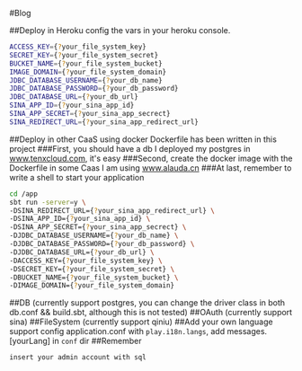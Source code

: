 #Blog

##Deploy in Heroku
config the vars in your heroku console.
```sh
ACCESS_KEY={?your_file_system_key}
SECRET_KEY={?your_file_system_secret}
BUCKET_NAME={?your_file_system_bucket}
IMAGE_DOMAIN={?your_file_system_domain}
JDBC_DATABASE_USERNAME={?your_db_name}
JDBC_DATABASE_PASSWORD={?your_db_password}
JDBC_DATABASE_URL={?your_db_url}
SINA_APP_ID={?your_sina_app_id}
SINA_APP_SECRET={?your_sina_app_secrect}
SINA_REDIRECT_URL={?your_sina_app_redirect_url}
```

##Deploy in other CaaS using docker
Dockerfile has been written in this project
###First, you should have a db
I deployed my postgres in www.tenxcloud.com, it's easy
###Second, create the docker image with the Dockerfile in some Caas
I am using www.alauda.cn
###At last, remember to write a shell to start your application
```sh
cd /app
sbt run -server=y \
-DSINA_REDIRECT_URL={?your_sina_app_redirect_url} \
-DSINA_APP_ID={?your_sina_app_id} \
-DSINA_APP_SECRET={?your_sina_app_secrect} \
-DJDBC_DATABASE_USERNAME={?your_db_name} \
-DJDBC_DATABASE_PASSWORD={?your_db_password} \
-DJDBC_DATABASE_URL={?your_db_url} \
-DACCESS_KEY={?your_file_system_key} \
-DSECRET_KEY={?your_file_system_secret} \
-DBUCKET_NAME={?your_file_system_bucket} \
-DIMAGE_DOMAIN={?your_file_system_domain}
```

##DB
(currently support postgres, you can change the driver class in both db.conf && build.sbt, although this is not tested)
##OAuth
(currently support sina)
##FileSystem
(currently support qiniu)
##Add your own language support
config application.conf with `play.i18n.langs`, add messages.[yourLang] in `conf` dir
##Remember
```sh
insert your admin account with sql
```
